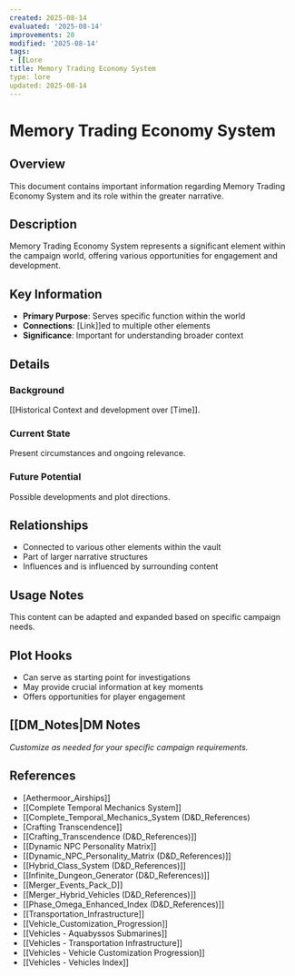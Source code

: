 ```yaml
---
created: 2025-08-14
evaluated: '2025-08-14'
improvements: 20
modified: '2025-08-14'
tags:
- [[Lore
title: Memory Trading Economy System
type: lore
updated: 2025-08-14
---
```


# Memory Trading Economy System

## Overview
This document contains important information regarding Memory Trading Economy System and its role within the greater narrative.

## Description
Memory Trading Economy System represents a significant element within the campaign world, offering various opportunities for engagement and development.

## Key Information
- **Primary Purpose**: Serves specific function within the world
- **Connections**: [Link]]ed to multiple other elements
- **Significance**: Important for understanding broader context

## Details
### Background
[[Historical Context and development over [Time]].

### Current State
Present circumstances and ongoing relevance.

### Future Potential
Possible developments and plot directions.

## Relationships
- Connected to various other elements within the vault
- Part of larger narrative structures
- Influences and is influenced by surrounding content

## Usage Notes
This content can be adapted and expanded based on specific campaign needs.

## Plot Hooks
- Can serve as starting point for investigations
- May provide crucial information at key moments
- Offers opportunities for player engagement

## [[DM_Notes|DM Notes
*Customize as needed for your specific campaign requirements.*

## References

- [Aethermoor_Airships]]
- [[Complete Temporal Mechanics System]]
- [[Complete_Temporal_Mechanics_System (D&D_References)
- [Crafting Transcendence]]
- [[Crafting_Transcendence (D&D_References)]]
- [[Dynamic NPC Personality Matrix]]
- [[Dynamic_NPC_Personality_Matrix (D&D_References)]]
- [[Hybrid_Class_System (D&D_References)]]
- [[Infinite_Dungeon_Generator (D&D_References)]]
- [[Merger_Events_Pack_D]]
- [[Merger_Hybrid_Vehicles (D&D_References)]]
- [[Phase_Omega_Enhanced_Index (D&D_References)]]
- [[Transportation_Infrastructure]]
- [[Vehicle_Customization_Progression]]
- [[Vehicles - Aquabyssos Submarines]]
- [[Vehicles - Transportation Infrastructure]]
- [[Vehicles - Vehicle Customization Progression]]
- [[Vehicles - Vehicles Index]]
